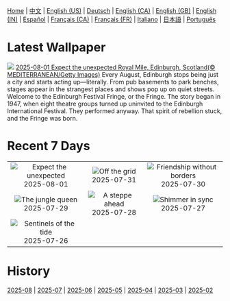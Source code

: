 [Home](../README.md) | [中文](zh-CN.md) | [English (US)](en-US.md) | [Deutsch](de-DE.md) | [English (CA)](en-CA.md) | [English (GB)](en-GB.md) | [English (IN)](en-IN.md) | [Español](es-ES.md) | [Français (CA)](fr-CA.md) | [Français (FR)](fr-FR.md) | [Italiano](it-IT.md) | [日本語](ja-JP.md) | [Português](pt-BR.md)

# Latest Wallpaper
![](https://www.bing.com/th?id=OHR.EdinburghFringe_EN-CA4550434753_UHD.jpg)
[2025-08-01 Expect the unexpected Royal Mile, Edinburgh, Scotland(© MEDITERRANEAN/Getty Images)](https://www.bing.com/th?id=OHR.EdinburghFringe_EN-CA4550434753_UHD.jpg)
Every August, Edinburgh stops being just a city and starts acting up—literally. From pub basements to park benches, stages appear in the strangest places and shows pop up on quiet streets. Welcome to the Edinburgh Festival Fringe, or the Fringe. The story began in 1947, when eight theatre groups turned up uninvited to the Edinburgh International Festival. They performed anyway. That spirit of rebellion stuck, and the Fringe was born.

# Recent 7 Days
|  |  |  |
|:---:|:---:|:---:|
| ![](https://www.bing.com/th?id=OHR.EdinburghFringe_EN-CA4550434753_400x240.jpg "Expect the unexpected") 2025-08-01 | ![](https://www.bing.com/th?id=OHR.NaPaliKauai_EN-CA4334699303_400x240.jpg "Off the grid") 2025-07-31 | ![](https://www.bing.com/th?id=OHR.SaypeDubai_EN-CA4155504073_400x240.jpg "Friendship without borders") 2025-07-30 |
| ![](https://www.bing.com/th?id=OHR.TigerDay_EN-CA3989953116_400x240.jpg "The jungle queen") 2025-07-29 | ![](https://www.bing.com/th?id=OHR.MongoliaYurts_EN-CA3804108412_400x240.jpg "A steppe ahead") 2025-07-28 | ![](https://www.bing.com/th?id=OHR.BlackfinBarracuda_EN-CA3621644676_400x240.jpg "Shimmer in sync") 2025-07-27 |
| ![](https://www.bing.com/th?id=OHR.MangroveTwilight_EN-CA3445258233_400x240.jpg "Sentinels of the tide") 2025-07-26 |  |  |

# History
[2025-08](../archives/wallpaper/en-CA/w_2025_08.md) | [2025-07](../archives/wallpaper/en-CA/w_2025_07.md) | [2025-06](../archives/wallpaper/en-CA/w_2025_06.md) | [2025-05](../archives/wallpaper/en-CA/w_2025_05.md) | [2025-04](../archives/wallpaper/en-CA/w_2025_04.md) | [2025-03](../archives/wallpaper/en-CA/w_2025_03.md) | [2025-02](../archives/wallpaper/en-CA/w_2025_02.md)
